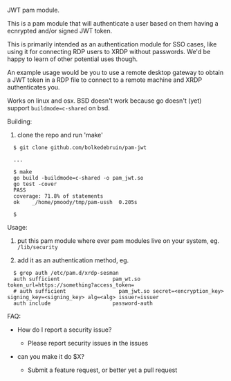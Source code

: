 JWT pam module.

This is a pam module that will authenticate a user based on them having a ecnrypted and/or signed
JWT token.

This is primarily intended as an authentication module for SSO cases, like using it for connecting
RDP users to XRDP without passwords. We'd be happy to learn of other potential uses though.

An example usage would be you to use a remote desktop gateway to obtain a JWT token in a RDP file
to connect to a remote machine and XRDP authenticates you.

Works on linux and osx. BSD doesn't work because go doesn't (yet) support `buildmode=c-shared`
on bsd.

Building:

1. clone the repo and run 'make'
```
  $ git clone github.com/bolkedebruin/pam-jwt

  ...

  $ make
  go build -buildmode=c-shared -o pam_jwt.so
  go test -cover
  PASS
  coverage: 71.8% of statements
  ok  	_/home/pmoody/tmp/pam-ussh	0.205s

  $
```

Usage:

1. put this pam module where ever pam modules live on your system, eg. `/lib/security`

2. add it as an authentication method, eg.

```
  $ grep auth /etc/pam.d/xrdp-sesman
  auth sufficient                 pam_wt.so token_url=https://something?access_token= 
  # auth sufficient                 pam_jwt.so secret=<encryption_key> signing_key=<signing_key> alg=<alg> issuer=issuer
  auth include                    password-auth
```

FAQ:

* How do I report a security issue?
  - Please report security issues in the issues

* can you make it do $X?
  - Submit a feature request, or better yet a pull request
